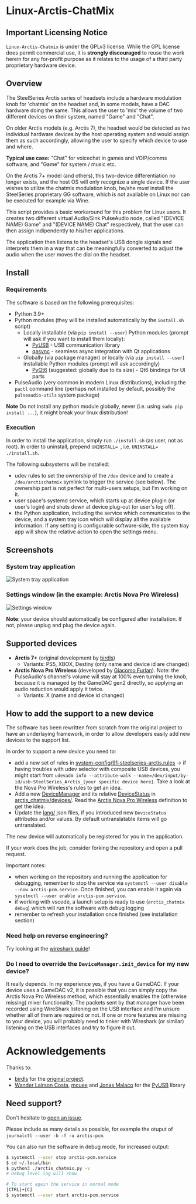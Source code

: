 # Linux-Arctis-ChatMix

## Important Licensing Notice

`Linux-Arctis-Chatmix` is under the GPLv3 license. While the GPL license does permit commercial use, it is **strongly discouraged** to reuse the work herein for any for-profit purpose as it relates to the usage of a third party proprietary hardware device.


## Overview
The SteelSeries Arctis series of headsets include a hardware modulation knob for 'chatmix' on the headset and, in some models, have a DAC hardware doing the same. This allows the user to 'mix' the volume of two different devices on their system, named "Game" and "Chat".

On older Arctis models (e.g. Arctis 7), the headset would be detected as two individual hardware devices by the host operating system and would assign them as such accordingly, allowing the user to specify which device to use and where.

**Typical use case:** "Chat" for voicechat in games and VOIP/comms software, and "Game" for system / music etc.

On the Arctis 7+ model (and others), this two-device differentiation no longer exists, and the host OS will only recognize a single device. If the user wishes to utilize the chatmix modulation knob, he/she *must* install the SteelSeries proprietary GG software, which is not available on Linux nor can be executed for example via Wine.

This script provides a basic workaround for this problem for Linux users. It creates two different virtual Audio/Sink PulseAudio node, called "(DEVICE NAME) Game"
and "(DEVICE NAME) Chat" respectively, that the user can then assign indipendently to his/her applications.

The application then listens to the headset's USB dongle signals and interprets them in a way that can be meaningfully converted to adjust the audio when the user moves the dial on the headset.

## Install

### Requirements

The software is based on the following prerequisites:

- Python 3.9+
- Python modules (they will be installed automatically by the `install.sh` script)
  - Locally installable (via `pip install --user`) Python modules (prompt will ask if you want to install them locally):
    - [PyUSB](https://pyusb.github.io/pyusb/) - USB communication library
    - [qasync](https://github.com/CabbageDevelopment/qasync) - seamless async integration with Qt applications
  - Globally (via package manager) or locally (via `pip install --user`) installable Python modules (prompt will ask accordingly)
    - [PyQt6](https://www.riverbankcomputing.com/software/pyqt/) (suggested: globally due to its size) - Qt6 bindings for UI parts
- PulseAudio (very common in modern Linux distributions), including the `pactl` command line (perhaps not installed by default, possibly the `pulseaudio-utils` system package)

**Note**
Do not install any python module globally, never (i.e. using `sudo pip install ...`), it might break your linux distribution!

### Execution

In order to install the application, simply run `./install.sh` (as user, not as root). In order to uninstall, prepend `UNINSTALL= `, i.e. `UNINSTALL= ./install.sh`.

The following subsystems will be installed:
- udev rules to set the ownership of the `/dev` device and to create a `/dev/arctischatmix` symlink to trigger the service (see below). The ownership part is not perfect for multi-users setups, but I'm working on it.
- user space's systemd service, which starts up at device plugin (or user's login) and shuts down at device plug-out (or user's log off).
- the Python application, including the service which communicates to the device, and a system tray icon which will display all the available information. If any setting is configurable software-side, the system tray app will show the relative action to open the settings menu.

## Screenshots

### System tray application
![System tray application](static/system_tray_app.png)

### Settings window (in the example: Arctis Nova Pro Wireless)
![Settings window](static/settings_window.png)


**Note**: your device should automatically be configured after installation. If not, please unplug and plug the device again.

## Supported devices

- **Arctis 7+** (original development by [birdls](https://github.com/birdybirdonline))
  - Variants: PS5, XBOX, Destiny (only name and device id are changed)
- **Arctis Nova Pro Wireless** (developed by [Giacomo Furlan](https://github.com/elegos)). Note: the PulseAudio's channel's volume will stay at 100% even turning the knob, because it is managed by the GameDAC gen2 directly, so applying an audio reduction would apply it twice.
  - Variants: X (name and device id changed)

## How to add the support to a new device

The software has been rewritten from scratch from the original project to have an underlaying framework, in order to allow developers easily add new devices to the support list.

In order to support a new device you need to:

- add a new set of rules in [system-config/91-steelseries-arctis.rules](system-config/91-steelseries-arctis.rules) -> if having troubles with udev selector with composite USB devices, you might start from `udevadm info --attribute-walk --name=/dev/input/by-id/usb-SteelSeries_Arctis_[your specific device here]`. Take a look at the Nova Pro Wireless's rules to get an idea.
- Add a new [DeviceManager](arctis_chatmix/device_manager/device_manager.py) and its relative [DeviceStatus](arctis_chatmix/device_manager/device_status.py) in [arctis_chatmix/devices/](arctis_chatmix/devices/). Read the [Arctis Nova Pro Wireless](arctis_chatmix/devices/device_arctis_nova_pro_wireless.py) definition to get the idea.
- Update the [lang/](lang/) json files, if you introduced new `DeviceStatus` attributes and/or values. By default untranslatable items will go untranslated.

The new device will automatically be registered for you in the application.

If your work does the job, consider forking the repository and open a pull request.

Important notes:

- when working on the repository and running the application for debugging, remember to stop the service via `systemctl --user disable --now arctis-pcm.service`. Once finished, you can enable it again via `sysetmctl --user enable arctis-pcm.service`.
- if working with vscode, a launch setup is ready to use (`arctis_chatmix debug`) which will run the software with debug logging
- remember to refresh your installation once finished (see installation section)


### Need help on reverse engineering?

Try looking at the [wireshark guide](docs/WIRESHARK.md)!

### Do I need to override the `DeviceManager.init_device` for my new device?

It really depends. In my experience yes, if you have a GameDAC. If your device uses a GameDAC v2, it is possible that you can simply copy the Arctis Nova Pro Wireless method, which essentially enables the (otherwise missing) mixer functionality. The packets sent by that manager have been recorded using WireShark listening on the USB interface and I'm unsure whether all of them are required or not. If one or more features are missing to your device, you will probably need to tinker with Wireshark (or similar) listening on the USB interfaces and try to figure it out.

# Acknowledgements

Thanks to:
- [birdls](https://github.com/birdybirdonline/) for the [original project](https://github.com/birdybirdonline/Linux-Arctis-7-Plus-ChatMix).
- [Wander Lairson Costa](https://github.com/walac), [mcuee](https://github.com/mcuee) and [Jonas Malaco](https://github.com/jonasmalacofilho) for the [PyUSB](https://github.com/pyusb/pyusb) library

## Need support?

Don't hesitate to [open an issue](https://github.com/elegos/Linux-Arctis-ChatMix/issues).

Please include as many details as possible, for example the otuput of `journalctl --user -b -f -u arctis-pcm`.

You can also run the software in debug mode, for increased output:

```bash
$ systemctl --user stop arctis-pcm.service
$ cd ~/.local/bin
$ python3 ./arctis_chatmix.py -v
# Debug level log will show

# To start again the service in normal mode
[CTRL]+[C]
$ systemctl --user start arctis-pcm.service
```
